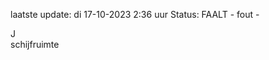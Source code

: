laatste update: 
di 17-10-2023  2:36   uur 
Status: FAALT - fout - 
<div class="service R">J</div><div class="service R">schijfruimte</div>